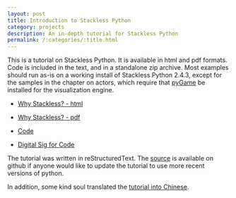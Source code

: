 ```yaml
---
layout: post
title: Introduction to Stackless Python
category: projects
description: An in-depth tutorial for Stackless Python
permalink: /:categories/:title.html
---
```


This is a tutorial on Stackless Python. It is available in html and
pdf formats. Code is included in the text, and in a standalone zip
archive. Most examples should run as-is on a working install of
Stackless Python 2.4.3, except for the samples in the chapter on
actors, which require that [pyGame](http://www.pygame.org) be
installed for the visualization engine.

* [Why Stackless? - html](/files/why_stackless.html)

* [Why Stackless? - pdf](/files/why_stackless.pdf)

* [Code](/files/why_stackless_code.zip)

* [Digital Sig for Code](/files/why_stackless_code.zip.sig)

The tutorial was written in reStructuredText.  The
[source](https://github.com/grant-olson/why_stackless) is available on
github if anyone would like to update the tutorial to use more recent
versions of python.

In addition, some kind soul translated the [tutorial into
Chinese](http://islab.org/stackless/2007/stackless.html).
